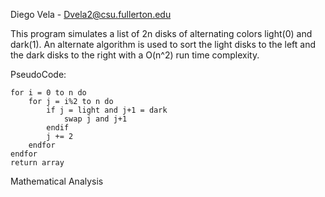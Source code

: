 
Diego Vela - Dvela2@csu.fullerton.edu

This program simulates a list of 2n disks of alternating colors light(0) and dark(1).
An alternate algorithm is used to sort the light disks to the left and the dark disks to the right with
a O(n^2) run time complexity.

PseudoCode:
    
    for i = 0 to n do 
        for j = i%2 to n do
            if j = light and j+1 = dark
                swap j and j+1
            endif
            j += 2
        endfor
    endfor
    return array

Mathematical Analysis
